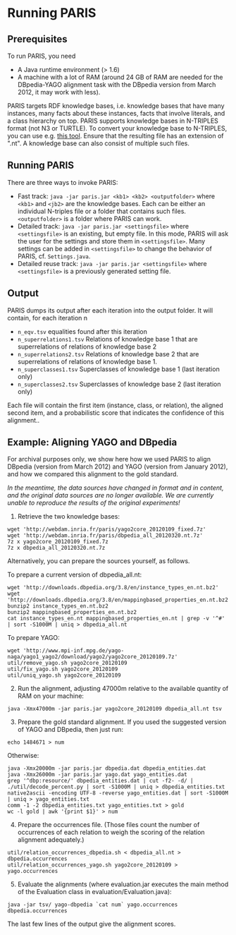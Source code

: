 Running PARIS
===========

Prerequisites
------------

To run PARIS, you need 
* A Java runtime environment (> 1.6)
* A machine with a lot of RAM (around 24 GB of RAM are needed for the
  DBpedia-YAGO alignment task with the DBpedia version from March 2012, it may
  work with less).

PARIS targets RDF knowledge bases, i.e. knowledge bases that have many instances, many
facts about these instances, facts that involve literals, and a class hierarchy on top. PARIS supports
knowledge bases in N-TRIPLES format (not N3 or TURTLE). To convert your knowledge base to
N-TRIPLES, you can use e.g. [this tool](http://www.l3s.de/~minack/rdf2rdf/). Ensure that
the resulting file has an extension of ".nt". A knowledge base can also consist of
multiple such files.

Running PARIS
-------------

There are three ways to invoke PARIS:
* Fast track:
    `java -jar paris.jar <kb1> <kb2> <outputfolder>`
  where `<kb1>` and `<jb2>` are the knowledge bases. Each can be either
    an individual N-triples file or a folder that contains such files.
  `<outputfolder>` is a folder where PARIS can work.
* Detailed track:
    `java -jar paris.jar <settingsfile>`
  where `<settingsfile>` is an existing, but empty file. In this mode, PARIS
  will ask the user for the settings and store them in `<settingsfile>`. Many
  settings can be added in `<settingsfile>` to change the behavior of PARIS, cf.
  `Settings.java`.
* Detailed reuse track:
   `java -jar paris.jar <settingsfile>`
  where `<settingsfile>` is a previously generated setting file.
  
Output
---------

PARIS dumps its output after each iteration into the output folder.
It will contain, for each iteration n
* `n_eqv.tsv`
   equalities found after this iteration
* `n_superrelations1.tsv`
   Relations of knowledge base 1 that are superrelations of relations of knowledge base 2
* `n_superrelations2.tsv`
   Relations of knowledge base 2 that are superrelations of relations of knowledge base 1. 
* `n_superclasses1.tsv`
   Superclasses of knowledge base 1 (last iteration only)  
* `n_superclasses2.tsv`
   Superclasses of knowledge base 2 (last iteration only)

Each file will contain the first item (instance, class, or relation), the aligned second item, and a probabilistic score that indicates the confidence of this alignment..

Example: Aligning YAGO and DBpedia
-------------------

For archival purposes only, we show here how we used PARIS to align DBpedia (version from March 2012) and YAGO (version from January 2012), and how we compared this alignment to the gold standard. 

*In the meantime, the data sources have changed in format and in content, and the original data sources are no longer available. We are currently unable to reproduce the results of the original experiments!*

1. Retrieve the two knowledge bases:

```
wget 'http://webdam.inria.fr/paris/yago2core_20120109_fixed.7z'
wget 'http://webdam.inria.fr/paris/dbpedia_all_20120320.nt.7z'
7z x yago2core_20120109_fixed.7z
7z x dbpedia_all_20120320.nt.7z
```

Alternatively, you can prepare the sources yourself, as follows.

To prepare a current version of dbpedia_all.nt:

```
wget 'http://downloads.dbpedia.org/3.8/en/instance_types_en.nt.bz2'
wget 'http://downloads.dbpedia.org/3.8/en/mappingbased_properties_en.nt.bz2'
bunzip2 instance_types_en.nt.bz2
bunzip2 mappingbased_properties_en.nt.bz2
cat instance_types_en.nt mappingbased_properties_en.nt | grep -v '^#' | sort -S1000M | uniq > dbpedia_all.nt
```

To prepare YAGO:

```
wget 'http://www.mpi-inf.mpg.de/yago-naga/yago1_yago2/download/yago2/yago2core_20120109.7z'
util/remove_yago.sh yago2core_20120109
util/fix_yago.sh yago2core_20120109
util/uniq_yago.sh yago2core_20120109
```

2. Run the alignment, adjusting 47000m relative to the available quantity of RAM
on your machine:

```
java -Xmx47000m -jar paris.jar yago2core_20120109 dbpedia_all.nt tsv
```

3. Prepare the gold standard alignment. If you used the suggested version of
YAGO and DBpedia, then just run:

```
echo 1484671 > num
```

Otherwise:

```
java -Xmx20000m -jar paris.jar dbpedia.dat dbpedia_entities.dat
java -Xmx26000m -jar paris.jar yago.dat yago_entities.dat
grep '^dbp:resource/' dbpedia_entities.dat | cut -f2- -d/ | ./util/decode_percent.py | sort -S1000M | uniq > dbpedia_entities.txt
native2ascii -encoding UTF-8 -reverse yago_entities.dat | sort -S1000M | uniq > yago_entities.txt
comm -1 -2 dbpedia_entities.txt yago_entities.txt > gold
wc -l gold | awk '{print $1}' > num
```

4. Prepare the occurrences file. (Those files count the number of occurrences of
   each relation to weigh the scoring of the relation alignment adequately.)

```
util/relation_occurrences_dbpedia.sh < dbpedia_all.nt > dbpedia.occurrences
util/relation_occurrences_yago.sh yago2core_20120109 > yago.occurrences
```

5. Evaluate the alignments (where evaluation.jar executes the main
   method of the Evaluation class in evaluation/Evaluation.java):

```
java -jar tsv/ yago-dbpedia `cat num` yago.occurrences dbpedia.occurrences
```

The last few lines of the output give the alignment scores.
